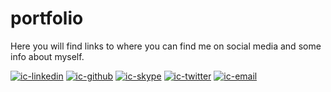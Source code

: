 # portfolio

Here you will find links to where you can find me on social media and some info about myself.

 [![ic-linkedin]](https://br.linkedin.com/in/felipevasconcelos)
 [![ic-github]](https://github.com/favasconcelos)
 [![ic-skype]](skype:vasconcelos90.felipe)
 [![ic-twitter]](https://www.twitter.com/favasconcelos)
 [![ic-email]](mailto:felipe.vasconcelos@live.com)

[ic-email]: https://cdn0.iconfinder.com/data/icons/social-15/200/mail-icon-24.png
[ic-github]: https://cdn3.iconfinder.com/data/icons/free-social-icons/67/github_circle_color-24.png
[ic-skype]: https://cdn3.iconfinder.com/data/icons/free-social-icons/67/skype_circle_color-24.png
[ic-linkedin]: https://cdn3.iconfinder.com/data/icons/free-social-icons/67/linkedin_circle_color-24.png
[ic-twitter]: https://cdn3.iconfinder.com/data/icons/free-social-icons/67/twitter_circle_color-24.png
